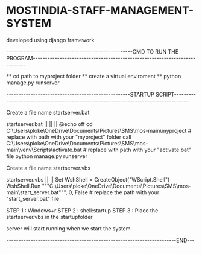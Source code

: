 ﻿# MOSTINDIA-STAFF-MANAGEMENT-SYSTEM
 
developed using django framework 



----------------------------------------------------CMD TO RUN THE PROGRAM---------------------------------------------------------------------------

** cd path to myproject folder 
** create a virtual enviroment
** python manage.py runserver


---------------------------------------------------STARTUP SCRIPT------------------------------------------------------------------------------------

Create a file name startserver.bat

startserver.bat
  ||
  ||
  ||
  @echo off
  cd C:\Users\ploke\OneDrive\Documents\Pictures\SMS\mos-main\myproject   # replace with path with your "myproject" folder 
  call C:\Users\ploke\OneDrive\Documents\Pictures\SMS\mos-main\venv\Scripts\activate.bat   # replace with path with your "activate.bat"  file
  python manage.py runserver


Create a file name startserver.vbs

startserver.vbs
  ||
  ||
  Set WshShell = CreateObject("WScript.Shell")
  WshShell.Run """C:\Users\ploke\OneDrive\Documents\Pictures\SMS\mos-main\start_server.bat""", 0, False  # replace the path with your "start_server.bat" file


STEP 1 : Windows+r
STEP 2 : shell:startup
STEP 3 : Place the startserver.vbs in the startupfolder 


server will start running when we start the system


----------------------------------------------------------------------END---------------------------------------------------------------------------


